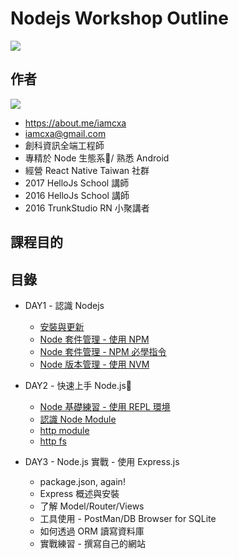 # Nodejs Workshop Outline

![](/img/nodejs-logo.png)

## 作者

![](https://avatars1.githubusercontent.com/u/1522808?s=460&v=4)

- https://about.me/iamcxa
- iamcxa@gmail.com
- 創科資訊全端工程師
- 專精於 Node 生態系/ 熟悉 Android
- 經營 React Native Taiwan 社群
- 2017 HelloJs School 講師
- 2016 HelloJs School 講師
- 2016  TrunkStudio RN 小聚講者

## 課程目的


## 目錄

- DAY1 - 認識 Nodejs
  - [安裝與更新](./node-tour/node-installation/index.md)
  - [Node 套件管理 - 使用 NPM](./node-tour/npm/index.md)
  - [Node 套件管理 - NPM 必學指令](./node-tour/npm-commands/index.md)
  - [Node 版本管理 - 使用 NVM](./node-tour/nvm/index.md)

- DAY2 - 快速上手 Node.js
  - [Node 基礎練習 - 使用 REPL 環境](./node-tour/node-basic/index.md)
  - [認識 Node Module](./node-tour/node-module/index.md)
  - [http module](./node-tour/node-module-http/index.md)
  - [http fs](./node-tour/node-module-fs/index.md)

- DAY3 - Node.js 實戰 - 使用 Express.js
  - package.json, again!
  - Express 概述與安裝
  - 了解 Model/Router/Views
  - 工具使用 - PostMan/DB Browser for SQLite
  - 如何透過 ORM 讀寫資料庫
  - 實戰練習 - 撰寫自己的網站
